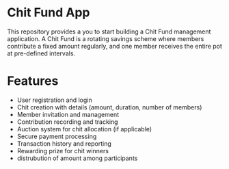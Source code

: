 # Chit Fund App 
This repository provides a  you to start building a Chit Fund management application. A Chit Fund is a rotating savings scheme where members contribute a fixed amount regularly, and one member receives the entire pot at pre-defined intervals.

# Features
  - User registration and login
  - Chit creation with details (amount, duration, number of members)
  - Member invitation and management
  - Contribution recording and tracking
  - Auction system for chit allocation (if applicable)
  - Secure payment processing 
  - Transaction history and reporting
  - Rewarding   prize for chit winners
  - distrubution of amount among participants
